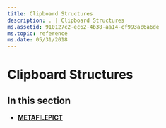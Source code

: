 ```yaml
---
title: Clipboard Structures
description: . | Clipboard Structures
ms.assetid: 910127c2-ec62-4b38-aa14-cf993ac6a6de
ms.topic: reference
ms.date: 05/31/2018
---
```


# Clipboard Structures

## In this section

-   [**METAFILEPICT**](/windows/win32/api/wingdi/ns-wingdi-metafilepict)

 

 





